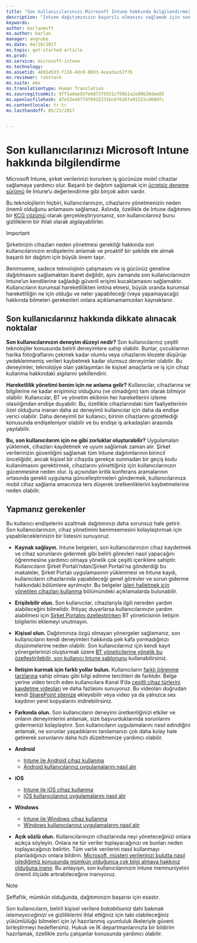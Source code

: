 ```yaml
---
title: "Son kullanıcılarınızı Microsoft Intune hakkında bilgilendirme| Microsoft Intune"
description: "Intune dağıtımınızın başarılı olmasını sağlamak için son kullanıcılarınızla bilgi paylaşın."
keywords: 
author: barlanmsft
ms.author: barlan
manager: angrobe
ms.date: 04/10/2017
ms.topic: get-started-article
ms.prod: 
ms.service: microsoft-intune
ms.technology: 
ms.assetid: 48914533-f138-4dc0-8b93-4cea3ac61f7b
ms.reviewer: robstack
ms.suite: ems
ms.translationtype: Human Translation
ms.sourcegitcommit: 9ff1adae93fe6873f5551cf58b1a2e89638dee85
ms.openlocfilehash: 47e53e447f9f6915231bc6f6367a91525cd08dfc
ms.contentlocale: tr-tr
ms.lasthandoff: 05/23/2017


---
```


# <a name="how-to-educate-your-end-users-about-microsoft-intune"></a>Son kullanıcılarınızı Microsoft Intune hakkında bilgilendirme

Microsoft Intune, şirket verilerinizi korurken iş gücünüze mobil cihazlar sağlamaya yardımcı olur. Başarılı bir dağıtım sağlamak için [ücretsiz deneme sürümü](/intune-classic/develop/intune-app-sdk) ile Intune’u değerlendirme gibi birçok adım vardır.

Bu teknolojilerin hiçbiri, kullanıcılarınızın, cihazlarını yönetmenizin neden önemli olduğunu anlamasını sağlamaz. Aslında, özellikle de Intune dağıtımını bir [KCG çözümü](/enterprise-mobility-security/solutions/byod-design-considerations-guide) olarak gerçekleştiriyorsanız, son kullanıcılarınız bunu gizliliklerin bir ihlali olarak algılayabilirler.

> [!Important]
> Şirketinizin cihazları neden yönetmesi gerektiği hakkında son kullanıcılarınızın endişelerini anlamak ve proaktif bir şekilde ele almak başarılı bir dağıtım için büyük önem taşır.

Benimseme, sadece teknolojinin çalışmasını ve iş gücünüz geneline dağıtılmasını sağlamaktan ibaret değildir, aynı zamanda son kullanıcılarınızın Intune’un kendilerine sağladığı güvenli erişimi kucaklamasını sağlamaktır. Kullanıcıların kurumsal hareketlilikten imtina etmesi, büyük oranda kurumsal hareketliliğin ne için olduğu ve neler yapabileceği (veya yapamayacağı) hakkında bilmeleri gerekenleri onlara açıklamamamızdan kaynaklanır.

## <a name="things-to-consider-about-your-end-users"></a>Son kullanıcılarınız hakkında dikkate alınacak noktalar

__Son kullanıcılarınızın deneyim düzeyi nedir?__ Son kullanıcılarınız çeşitli teknolojiler konusunda belirli deneyimlere sahip olabilir. Bunlar, çocuklarının harika fotoğraflarını çekmek kadar olumlu veya cihazlarını klozete düşürüp yedeklenmemiş verileri kaybetmek kadar olumsuz deneyimler olabilir. Bu deneyimler, teknolojiye olan yaklaşımları ile kişisel amaçlarla ve iş için cihaz kullanma hakkındaki algılarını şekillendirir.

__Hareketlilik yönetimi benim için ne anlama gelir?__ Kullanıcılar, cihazlarına ve bilgilerine ne kadar erişiminiz olduğunu (ve olmadığını) tam olarak bilmiyor olabilir. Kullanıcılar, BT ve yönetim ekibinin her hareketlerini izleme olasılığından endişe duyabilir. Bu, özellikle cihazlarındaki tüm faaliyetlerinin özel olduğuna inanan daha az deneyimli kullanıcılar için daha da endişe verici olabilir. Daha deneyimli bir kullanıcı, birinin cihazlarını gözetlediği konusunda endişeleniyor olabilir ve bu endişe iş arkadaşları arasında yayılabilir.

__Bu, son kullanıcılarım için ne gibi zorluklar oluşturabilir?__ Uygulamaları yüklemek, cihazları kaydetmek ve uyum sağlamak zaman alır. Şirket verilerinizin güvenliğini sağlamak tüm Intune dağıtımlarının birincil önceliğidir, ancak kişisel bir cihazda gerekçe sunmadan bir geçiş kodu kullanılmasını gerektirmek, cihazlarını yönettiğiniz için kullanıcılarınızın gücenmesine neden olur. İş açısından kritik konferans aramalarının ortasında gerekli uygulama güncelleştirmeleri göndermek, kullanıcılarınıza mobil cihaz sağlama amacınıza ters düşerek üretkenliklerini kaybetmelerine neden olabilir.

## <a name="things-you-should-do"></a>Yapmanız gerekenler

Bu kullanıcı endişelerini azaltmak dağıtımınızı daha sorunsuz hale getirir. Son kullanıcılarınızın, cihaz yönetimini benimsemesini kolaylaştırmak için yapabileceklerinizin bir listesini sunuyoruz.

* __Kaynak sağlayın.__ Intune belgeleri, son kullanıcılarınızın cihaz kaydetmek ve cihaz sorunlarını gidermek gibi belirli görevleri nasıl yapacağını öğrenmesine yardımcı olmaya yönelik çok çeşitli içeriklere sahiptir. Kullanıcıların Şirket Portalı’ndan/Şirket Portalı’na gönderdiği bu makaleler, Şirket Portalı uygulamasının yüklenmesi ve Intune kaydı, kullanıcıların cihazlarında yapabileceği genel görevler ve sorun giderme hakkındaki bölümlere ayrılmıştır. Bu belgeler [işleri halletmek için yönetilen cihazları kullanma](/intune-user-help/use-managed-devices-to-get-work-done) bölümündeki açıklamalarda bulunabilir.

* __Erişilebilir olun.__ Son kullanıcılar, cihazlarıyla ilgili nereden yardım alabileceğini bilmelidir. İhtiyaç duyarlarsa kullanıcılarınızın yardım alabilmesi için [Şirket Portalını özelleştirirken](/intune-classic/get-started/start-with-a-paid-subscription-to-microsoft-intune-step-7) BT yöneticisinin iletişim bilgilerini eklemeyi unutmayın.

* __Kişisel olun.__ Dağıtımınıza özgü olmayan yönergeler sağlamanız, son kullanıcıların kendi deneyimleri hakkında pek kafa yormadığınızı düşünmelerine neden olabilir. Son kullanıcılarınız için kendi kayıt yönergelerinizi oluşturmak üzere [BT yöneticilerine yönelik bu özelleştirilebilir, son kullanıcı Intune şablonunu](https://gallery.technet.microsoft.com/office/Intune-End-User-Enrollment-3a0c9b0c) kullanabilirsiniz.

* __İletişim kurmak için farklı yollar bulun.__ Kullanıcıların [farklı öğrenme tarzlarına](https://www.umassd.edu/dss/resources/facultystaff/howtoteachandaccommodate/howtoaccommodatedifferentlearningstyles/) sahip olması gibi bilgi edinme tercihleri de farklıdır. Belge yerine video tercih eden kullanıcılara Kanal 9’da [çeşitli cihaz türlerini kaydetme videoları](https://channel9.msdn.com/Series/IntuneEnrollment) ve daha fazlasını sunuyoruz. Bu videoları doğrudan kendi [SharePoint sitenize](https://support.office.com/article/Embed-a-video-from-Office-365-Video-59e19984-c34e-4be8-889b-f6fa93910581) ekleyebilir veya video ya da yalnızca ses kaydının yerel kopyalarını indirebilirsiniz.

* __Farkında olun.__ Son kullanıcıların deneyimi üretkenliğinizi etkiler ve onların deneyimlerini anlamak, size başvurduklarında sorunlarını gidermenizi kolaylaştırır. Son kullanıcıların uygulamalarını nasıl edindiğini anlamak, ne sorunlar yaşadıklarını tanılamanızı çok daha kolay hale getirerek sorunlarını daha hızlı düzeltmenize yardımcı olabilir.

* **Android**
  * [Intune ile Android cihaz kullanma](https://docs.microsoft.com/intune-user-help/using-your-android-device-with-intune)
  * [Android kullanıcılarınız uygulamalarını nasıl alır](how-your-android-users-get-their-apps.md)

* **iOS**
  * [Intune ile iOS cihaz kullanma](https://docs.microsoft.com/intune-user-help/using-your-ios-or-macos-device-with-intune)
  * [iOS kullanıcılarınız uygulamalarını nasıl alır](how-your-ios-users-get-their-apps.md)

* **Windows**
  * [Intune ile Windows cihaz kullanma](https://docs.microsoft.com/intune-user-help/using-your-windows-device-with-intune)
  * [Windows kullanıcılarınız uygulamalarını nasıl alır](how-your-windows-users-get-their-apps.md)

* __Açık sözlü olun.__ Kullanıcılarınızın cihazlarında neyi yöneteceğinizi onlara açıkça söyleyin. Onlara ne tür veriler toplayacağınızı ve bunları neden toplayacağınızı belirtin. Tüm varlık verilerini nasıl kullanmayı planladığınızı onlara bildirin. [Microsoft, müşteri verilerinizi bulutta nasıl işlediğimiz konusunda mümkün olduğunca çok bilgi almaya hakkınız olduğuna inanır](https://www.microsoft.com/trustcenter/about/transparency). Bu anlayışın, son kullanıcılarınızın Intune memnuniyetini önemli ölçüde artırabileceğine inanıyoruz.

>[!Note]
> Şeffaflık, mümkün olduğunda, dağıtımınızın başarısı için esastır.

Son kullanıcıların, belirli kişisel verilere *bakabilseniz* dahi bakmak *istemeyeceğinizi* ve gizliliklerini ihlal ettiğiniz için tabi olabileceğiniz yükümlülüğü bilmeleri için iyi hazırlanmış uyumluluk ilkeleriyle güveni birleştirmeyi hedeflersiniz. Hukuk ve İK departmanlarınızla bir bildirim hazırlamak, özellikle zorlu çalışanlar konusunda yardımcı olabilir.

